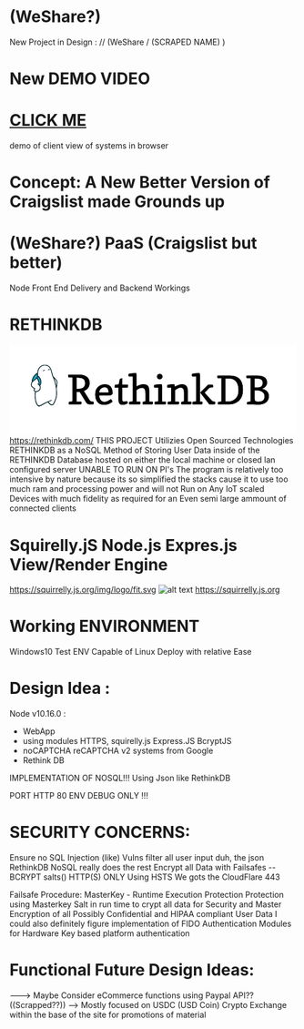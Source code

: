 # (WeShare?)

New Project in Design : // (WeShare / (SCRAPED NAME) )

# New DEMO VIDEO
# [CLICK ME](https://www.screencast.com/t/lvUEZ00FcS5w)
demo of client view of systems in browser


# Concept: A New Better Version of Craigslist made Grounds up 

# (WeShare?) PaaS (Craigslist but better)

Node Front End Delivery and Backend Workings

# RETHINKDB
![alt text](https://raw.githubusercontent.com/indiedotkim/devstrap/master/logos/RethinkDB-logo-thinker.png)
https://rethinkdb.com/
THIS PROJECT Utilizies Open Sourced Technologies RETHINKDB 
as a NoSQL Method of Storing User Data inside of the RETHINKDB
Database hosted on either the local machine or closed lan configured server
UNABLE TO RUN ON PI's
The program is relatively too intensive by nature because its so simplified the
stacks cause it to use too much ram and processing power and will not Run on
Any IoT scaled Devices with much fidelity as required for an Even semi large ammount
of connected clients

# Squirelly.jS Node.js Expres.js View/Render Engine
https://squirrelly.js.org/img/logo/fit.svg
![alt text](https://squirrelly.js.org/img/logo/fit.svg)
https://squirrelly.js.org
# Working ENVIRONMENT

Windows10 Test ENV
Capable of Linux Deploy with relative Ease

# Design Idea : 

Node v10.16.0 : 
- WebApp
- using modules HTTPS, squirelly.js Express.JS BcryptJS
- noCAPTCHA reCAPTCHA v2 systems from Google
- Rethink DB

IMPLEMENTATION OF NOSQL!!!
Using Json like RethinkDB


PORT HTTP 80 ENV DEBUG ONLY
!!! 
# SECURITY CONCERNS:
Ensure no SQL Injection (like) Vulns
filter all user  input duh, the json RethinkDB NoSQL really does the rest
Encrypt all Data with Failsafes
--BCRYPT
salts()
HTTP(S) ONLY Using HSTS 
We gots the CloudFlare
443

Failsafe Procedure:
MasterKey - Runtime Execution Protection Protection using Masterkey Salt in run time to crypt all data for Security and Master Encryption of all Possibly Confidential and HIPAA compliant User Data
I could also definitely figure implementation of FIDO Authentication Modules for Hardware Key based platform authentication




# Functional Future Design Ideas:
---> Maybe Consider eCommerce functions using Paypal API?? ((Scrapped??))
--> Mostly focused on USDC (USD Coin) Crypto Exchange within the base of the site for promotions of material

    
    

